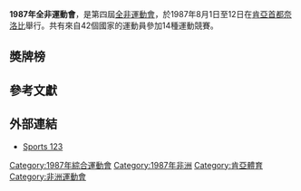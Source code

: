 **1987年全非運動會**，是第四屆[全非運動會](https://zh.wikipedia.org/wiki/全非運動會 "wikilink")，於1987年8月1日至12日在[肯亞首都](https://zh.wikipedia.org/wiki/肯亞 "wikilink")[奈洛比](../Page/奈洛比.md "wikilink")舉行。共有來自42個國家的運動員參加14種運動競賽。

## 奬牌榜

## 參考文獻

## 外部連結

  - [Sports 123](https://web.archive.org/web/20050430013251/http://sports123.com/afg/index.html)

[Category:1987年綜合運動會](https://zh.wikipedia.org/wiki/Category:1987年綜合運動會 "wikilink") [Category:1987年非洲](https://zh.wikipedia.org/wiki/Category:1987年非洲 "wikilink") [Category:肯亞體育](https://zh.wikipedia.org/wiki/Category:肯亞體育 "wikilink") [Category:非洲運動會](https://zh.wikipedia.org/wiki/Category:非洲運動會 "wikilink")